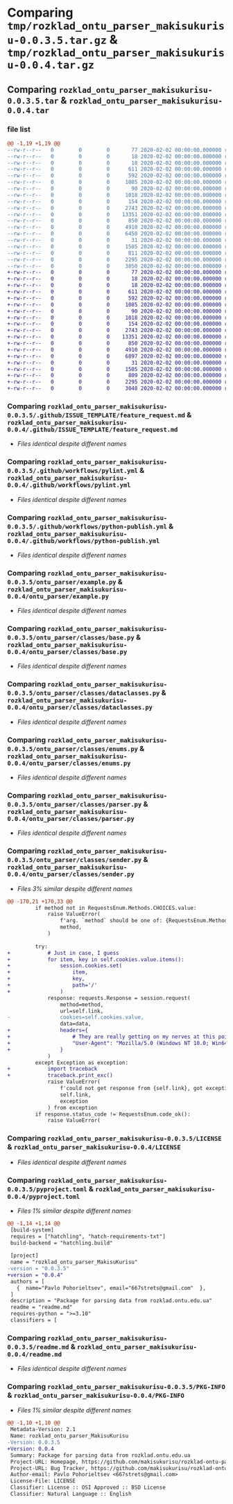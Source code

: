 # Comparing `tmp/rozklad_ontu_parser_makisukurisu-0.0.3.5.tar.gz` & `tmp/rozklad_ontu_parser_makisukurisu-0.0.4.tar.gz`

## Comparing `rozklad_ontu_parser_makisukurisu-0.0.3.5.tar` & `rozklad_ontu_parser_makisukurisu-0.0.4.tar`

### file list

```diff
@@ -1,19 +1,19 @@
--rw-r--r--   0        0        0       77 2020-02-02 00:00:00.000000 rozklad_ontu_parser_makisukurisu-0.0.3.5/requirements.txt
--rw-r--r--   0        0        0       18 2020-02-02 00:00:00.000000 rozklad_ontu_parser_makisukurisu-0.0.3.5/run_lint.bat
--rw-r--r--   0        0        0       18 2020-02-02 00:00:00.000000 rozklad_ontu_parser_makisukurisu-0.0.3.5/run_lint.sh
--rw-r--r--   0        0        0      611 2020-02-02 00:00:00.000000 rozklad_ontu_parser_makisukurisu-0.0.3.5/.github/ISSUE_TEMPLATE/feature_request.md
--rw-r--r--   0        0        0      592 2020-02-02 00:00:00.000000 rozklad_ontu_parser_makisukurisu-0.0.3.5/.github/workflows/pylint.yml
--rw-r--r--   0        0        0     1085 2020-02-02 00:00:00.000000 rozklad_ontu_parser_makisukurisu-0.0.3.5/.github/workflows/python-publish.yml
--rw-r--r--   0        0        0       90 2020-02-02 00:00:00.000000 rozklad_ontu_parser_makisukurisu-0.0.3.5/ontu_parser/__init__.py
--rw-r--r--   0        0        0     1018 2020-02-02 00:00:00.000000 rozklad_ontu_parser_makisukurisu-0.0.3.5/ontu_parser/example.py
--rw-r--r--   0        0        0      154 2020-02-02 00:00:00.000000 rozklad_ontu_parser_makisukurisu-0.0.3.5/ontu_parser/classes/__init__.py
--rw-r--r--   0        0        0     2743 2020-02-02 00:00:00.000000 rozklad_ontu_parser_makisukurisu-0.0.3.5/ontu_parser/classes/base.py
--rw-r--r--   0        0        0    13351 2020-02-02 00:00:00.000000 rozklad_ontu_parser_makisukurisu-0.0.3.5/ontu_parser/classes/dataclasses.py
--rw-r--r--   0        0        0      850 2020-02-02 00:00:00.000000 rozklad_ontu_parser_makisukurisu-0.0.3.5/ontu_parser/classes/enums.py
--rw-r--r--   0        0        0     4910 2020-02-02 00:00:00.000000 rozklad_ontu_parser_makisukurisu-0.0.3.5/ontu_parser/classes/parser.py
--rw-r--r--   0        0        0     6450 2020-02-02 00:00:00.000000 rozklad_ontu_parser_makisukurisu-0.0.3.5/ontu_parser/classes/sender.py
--rw-r--r--   0        0        0       31 2020-02-02 00:00:00.000000 rozklad_ontu_parser_makisukurisu-0.0.3.5/.gitignore
--rw-r--r--   0        0        0     1505 2020-02-02 00:00:00.000000 rozklad_ontu_parser_makisukurisu-0.0.3.5/LICENSE
--rw-r--r--   0        0        0      811 2020-02-02 00:00:00.000000 rozklad_ontu_parser_makisukurisu-0.0.3.5/pyproject.toml
--rw-r--r--   0        0        0     2295 2020-02-02 00:00:00.000000 rozklad_ontu_parser_makisukurisu-0.0.3.5/readme.md
--rw-r--r--   0        0        0     3050 2020-02-02 00:00:00.000000 rozklad_ontu_parser_makisukurisu-0.0.3.5/PKG-INFO
+-rw-r--r--   0        0        0       77 2020-02-02 00:00:00.000000 rozklad_ontu_parser_makisukurisu-0.0.4/requirements.txt
+-rw-r--r--   0        0        0       18 2020-02-02 00:00:00.000000 rozklad_ontu_parser_makisukurisu-0.0.4/run_lint.bat
+-rw-r--r--   0        0        0       18 2020-02-02 00:00:00.000000 rozklad_ontu_parser_makisukurisu-0.0.4/run_lint.sh
+-rw-r--r--   0        0        0      611 2020-02-02 00:00:00.000000 rozklad_ontu_parser_makisukurisu-0.0.4/.github/ISSUE_TEMPLATE/feature_request.md
+-rw-r--r--   0        0        0      592 2020-02-02 00:00:00.000000 rozklad_ontu_parser_makisukurisu-0.0.4/.github/workflows/pylint.yml
+-rw-r--r--   0        0        0     1085 2020-02-02 00:00:00.000000 rozklad_ontu_parser_makisukurisu-0.0.4/.github/workflows/python-publish.yml
+-rw-r--r--   0        0        0       90 2020-02-02 00:00:00.000000 rozklad_ontu_parser_makisukurisu-0.0.4/ontu_parser/__init__.py
+-rw-r--r--   0        0        0     1018 2020-02-02 00:00:00.000000 rozklad_ontu_parser_makisukurisu-0.0.4/ontu_parser/example.py
+-rw-r--r--   0        0        0      154 2020-02-02 00:00:00.000000 rozklad_ontu_parser_makisukurisu-0.0.4/ontu_parser/classes/__init__.py
+-rw-r--r--   0        0        0     2743 2020-02-02 00:00:00.000000 rozklad_ontu_parser_makisukurisu-0.0.4/ontu_parser/classes/base.py
+-rw-r--r--   0        0        0    13351 2020-02-02 00:00:00.000000 rozklad_ontu_parser_makisukurisu-0.0.4/ontu_parser/classes/dataclasses.py
+-rw-r--r--   0        0        0      850 2020-02-02 00:00:00.000000 rozklad_ontu_parser_makisukurisu-0.0.4/ontu_parser/classes/enums.py
+-rw-r--r--   0        0        0     4910 2020-02-02 00:00:00.000000 rozklad_ontu_parser_makisukurisu-0.0.4/ontu_parser/classes/parser.py
+-rw-r--r--   0        0        0     6897 2020-02-02 00:00:00.000000 rozklad_ontu_parser_makisukurisu-0.0.4/ontu_parser/classes/sender.py
+-rw-r--r--   0        0        0       31 2020-02-02 00:00:00.000000 rozklad_ontu_parser_makisukurisu-0.0.4/.gitignore
+-rw-r--r--   0        0        0     1505 2020-02-02 00:00:00.000000 rozklad_ontu_parser_makisukurisu-0.0.4/LICENSE
+-rw-r--r--   0        0        0      809 2020-02-02 00:00:00.000000 rozklad_ontu_parser_makisukurisu-0.0.4/pyproject.toml
+-rw-r--r--   0        0        0     2295 2020-02-02 00:00:00.000000 rozklad_ontu_parser_makisukurisu-0.0.4/readme.md
+-rw-r--r--   0        0        0     3048 2020-02-02 00:00:00.000000 rozklad_ontu_parser_makisukurisu-0.0.4/PKG-INFO
```

### Comparing `rozklad_ontu_parser_makisukurisu-0.0.3.5/.github/ISSUE_TEMPLATE/feature_request.md` & `rozklad_ontu_parser_makisukurisu-0.0.4/.github/ISSUE_TEMPLATE/feature_request.md`

 * *Files identical despite different names*

### Comparing `rozklad_ontu_parser_makisukurisu-0.0.3.5/.github/workflows/pylint.yml` & `rozklad_ontu_parser_makisukurisu-0.0.4/.github/workflows/pylint.yml`

 * *Files identical despite different names*

### Comparing `rozklad_ontu_parser_makisukurisu-0.0.3.5/.github/workflows/python-publish.yml` & `rozklad_ontu_parser_makisukurisu-0.0.4/.github/workflows/python-publish.yml`

 * *Files identical despite different names*

### Comparing `rozklad_ontu_parser_makisukurisu-0.0.3.5/ontu_parser/example.py` & `rozklad_ontu_parser_makisukurisu-0.0.4/ontu_parser/example.py`

 * *Files identical despite different names*

### Comparing `rozklad_ontu_parser_makisukurisu-0.0.3.5/ontu_parser/classes/base.py` & `rozklad_ontu_parser_makisukurisu-0.0.4/ontu_parser/classes/base.py`

 * *Files identical despite different names*

### Comparing `rozklad_ontu_parser_makisukurisu-0.0.3.5/ontu_parser/classes/dataclasses.py` & `rozklad_ontu_parser_makisukurisu-0.0.4/ontu_parser/classes/dataclasses.py`

 * *Files identical despite different names*

### Comparing `rozklad_ontu_parser_makisukurisu-0.0.3.5/ontu_parser/classes/enums.py` & `rozklad_ontu_parser_makisukurisu-0.0.4/ontu_parser/classes/enums.py`

 * *Files identical despite different names*

### Comparing `rozklad_ontu_parser_makisukurisu-0.0.3.5/ontu_parser/classes/parser.py` & `rozklad_ontu_parser_makisukurisu-0.0.4/ontu_parser/classes/parser.py`

 * *Files identical despite different names*

### Comparing `rozklad_ontu_parser_makisukurisu-0.0.3.5/ontu_parser/classes/sender.py` & `rozklad_ontu_parser_makisukurisu-0.0.4/ontu_parser/classes/sender.py`

 * *Files 3% similar despite different names*

```diff
@@ -170,21 +170,33 @@
         if method not in RequestsEnum.Methods.CHOICES.value:
             raise ValueError(
                 f'arg. `method` should be one of: {RequestsEnum.Methods.CHOICES.value}',
                 method,
             )
 
         try:
+            # Just in case, I guess
+            for item, key in self.cookies.value.items():
+                session.cookies.set(
+                    item,
+                    key,
+                    path='/'
+                )
             response: requests.Response = session.request(
                 method=method,
                 url=self.link,
-                cookies=self.cookies.value,
                 data=data,
+                headers={
+                    # They are really getting on my nerves at this point TBH
+                    "User-Agent": "Mozilla/5.0 (Windows NT 10.0; Win64; x64)",
+                }
             )
         except Exception as exception:
+            import traceback
+            traceback.print_exc()
             raise ValueError(
                 f'could not get response from {self.link}, got exception: {exception}',
                 self.link,
                 exception
             ) from exception
         if response.status_code != RequestsEnum.code_ok():
             raise ValueError(
```

### Comparing `rozklad_ontu_parser_makisukurisu-0.0.3.5/LICENSE` & `rozklad_ontu_parser_makisukurisu-0.0.4/LICENSE`

 * *Files identical despite different names*

### Comparing `rozklad_ontu_parser_makisukurisu-0.0.3.5/pyproject.toml` & `rozklad_ontu_parser_makisukurisu-0.0.4/pyproject.toml`

 * *Files 1% similar despite different names*

```diff
@@ -1,14 +1,14 @@
 [build-system]
 requires = ["hatchling", "hatch-requirements-txt"]
 build-backend = "hatchling.build"
 
 [project]
 name = "rozklad_ontu_parser_MakisuKurisu"
-version = "0.0.3.5"
+version = "0.0.4"
 authors = [
   {  name="Pavlo Pohorieltsev", email="667strets@gmail.com"  },
 ]
 description = "Package for parsing data from rozklad.ontu.edu.ua"
 readme = "readme.md"
 requires-python = ">=3.10"
 classifiers = [
```

### Comparing `rozklad_ontu_parser_makisukurisu-0.0.3.5/readme.md` & `rozklad_ontu_parser_makisukurisu-0.0.4/readme.md`

 * *Files identical despite different names*

### Comparing `rozklad_ontu_parser_makisukurisu-0.0.3.5/PKG-INFO` & `rozklad_ontu_parser_makisukurisu-0.0.4/PKG-INFO`

 * *Files 1% similar despite different names*

```diff
@@ -1,10 +1,10 @@
 Metadata-Version: 2.1
 Name: rozklad_ontu_parser_MakisuKurisu
-Version: 0.0.3.5
+Version: 0.0.4
 Summary: Package for parsing data from rozklad.ontu.edu.ua
 Project-URL: Homepage, https://github.com/makisukurisu/rozklad-ontu-parser
 Project-URL: Bug Tracker, https://github.com/makisukurisu/rozklad-ontu-parser/issues
 Author-email: Pavlo Pohorieltsev <667strets@gmail.com>
 License-File: LICENSE
 Classifier: License :: OSI Approved :: BSD License
 Classifier: Natural Language :: English
```

